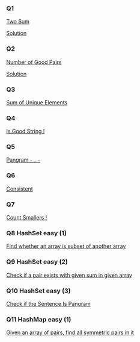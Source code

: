 <h3>Q1</h3>

<a href = "https://leetcode.com/problems/two-sum" >Two Sum</a>

<a href ="https://github.com/AbdullmenemFayez/Data-Structer-course-2022-2023/blob/main/8.Hashing/Solution/Two%20Sum.java">Solution</a>

<h3>Q2</h3>

<a href = "https://leetcode.com/problems/number-of-good-pairs">Number of Good Pairs</a>

<a href ="https://github.com/AbdullmenemFayez/Data-Structer-course-2022-2023/blob/main/8.Hashing/Solution/Number%20of%20Good%20Pairs.java">Solution</a>

<h3> Q3 </h3> 

<a href = "https://docs.google.com/document/d/1fNwoDObSfZ6n51GAg1-SbLvvxv3Dy3cLF3PGn-itwpY/edit">Sum of Unique Elements</a>


<h3> Q4 </h3> 

<a href = "https://docs.google.com/document/d/1fNwoDObSfZ6n51GAg1-SbLvvxv3Dy3cLF3PGn-itwpY/edit">Is Good String ! </a>



<h3> Q5 </h3> 

<a href = "https://docs.google.com/document/d/1fNwoDObSfZ6n51GAg1-SbLvvxv3Dy3cLF3PGn-itwpY/edit">Pangram - _ -  </a>



<h3> Q6 </h3> 

<a href = "https://docs.google.com/document/d/1fNwoDObSfZ6n51GAg1-SbLvvxv3Dy3cLF3PGn-itwpY/edit">Consistent   </a>




<h3> Q7</h3> 

<a href = "https://docs.google.com/document/d/1fNwoDObSfZ6n51GAg1-SbLvvxv3Dy3cLF3PGn-itwpY/edit">Count Smallers ! </a>


 
<h3> Q8 HashSet easy (1)</h3> 

<a href = "https://github.com/AbdullmenemFayez/Data-Structer-course-2022-2023/blob/main/8.Hashing/Solution/subSet.java">Find whether an array is subset of another array</a>


<h3> Q9 HashSet easy (2)</h3> 

<a href = "https://github.com/AbdullmenemFayez/Data-Structer-course-2022-2023/tree/main/8.Hashing/Solution
">Check if a pair exists with given sum in given array</a>

<h3> Q10 HashSet easy (3)</h3> 

<a href = "https://github.com/AbdullmenemFayez/Data-Structer-course-2022-2023/blob/main/8.Hashing/Solution/pangram.java
">Check if the Sentence Is Pangram</a>
<h3> Q11 HashMap easy (1)</h3> 

<a href = "https://github.com/AbdullmenemFayez/Data-Structer-course-2022-2023/blob/main/8.Hashing/Solution/symmetricPairs.java">Given an array of pairs, find all symmetric pairs in it</a>
